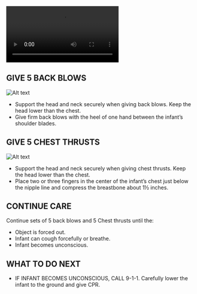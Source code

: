 <video controls="controls">
    <source src="/Videos/infantChoking.mp4" type="video/mp4" />
</video>

## GIVE 5 BACK BLOWS

![Alt text](/Images/InfantChoking/infantChoking5.jpg)

- Support the head and neck securely when
  giving back blows. Keep the head lower than the chest.
- Give firm back blows with the heel of one hand between the infant’s shoulder blades.

## GIVE 5 CHEST THRUSTS

![Alt text](/Images/InfantChoking/infantChoking7.jpg)

- Support the head and neck securely when
  giving chest thrusts. Keep the head lower than the chest.
- Place two or three fingers in the center of the infant’s chest just below the nipple line and compress the breastbone about 1½ inches.

## CONTINUE CARE

Continue sets of 5 back blows and 5
Chest thrusts until the:

- Object is forced out.
- Infant can cough forcefully or breathe.
- Infant becomes unconscious.

## WHAT TO DO NEXT

- IF INFANT BECOMES UNCONSCIOUS, CALL 9-1-1. Carefully lower the infant to the ground and give CPR.
